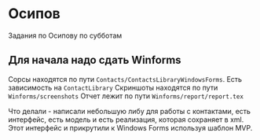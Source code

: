 # Осипов

Задания по Осипову по субботам

## Для начала надо сдать Winforms

Сорсы находятся по пути `Contacts/ContactsLibraryWindowsForms`. Есть зависимость на `ContactLibrary`
Скриншоты находятся по пути `Winforms/screenshots`
Отчет лежит по пути `Winforms/report/report.tex`

Что делали - написали небольшую либу для работы с контактами, есть интерфейс, есть модель и есть реализация, которая сохраняет в xml. Этот интерфейс и прикрутили к Windows Forms используя шаблон MVP.
